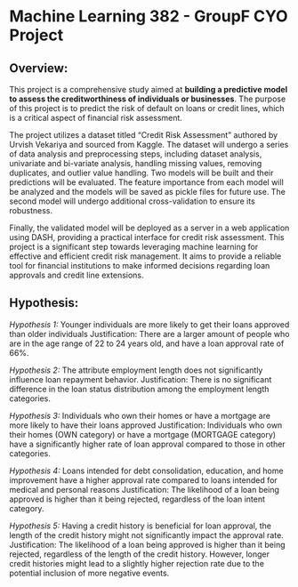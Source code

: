 # Machine Learning 382 - GroupF CYO Project
## **Overview:**
This project is a comprehensive study aimed at **building a predictive model to assess the creditworthiness of individuals or businesses**. The purpose of this project is to predict the risk of default on loans or credit lines, which is a critical aspect of financial risk assessment.

The project utilizes a dataset titled “Credit Risk Assessment” authored by Urvish Vekariya and sourced from Kaggle. The dataset will undergo a series of data analysis and preprocessing steps, including dataset analysis, univariate and bi-variate analysis, handling missing values, removing duplicates, and outlier value handling. Two models will be built and their predictions will be evaluated. The feature importance from each model will be analyzed and the models will be saved as pickle files for future use. The second model will undergo additional cross-validation to ensure its robustness.

Finally, the validated model will be deployed as a server in a web application using DASH, providing a practical interface for credit risk assessment. This project is a significant step towards leveraging machine learning for effective and efficient credit risk management. It aims to provide a reliable tool for financial institutions to make informed decisions regarding loan approvals and credit line extensions.


## **Hypothesis:**
_Hypothesis 1:_ Younger individuals are more likely to get their loans approved than older individuals
Justification: There are a larger amount of people who are in the age range of 22 to 24 years old, and have a loan approval rate of 66%. 

_Hypothesis 2:_ The attribute employment length does not significantly influence loan repayment behavior.
Justification: There is no significant difference in the loan status distribution among the employment length categories.

_Hypothesis 3:_ Individuals who own their homes or have a mortgage are more likely to have their loans approved 
Justification: Individuals who own their homes (OWN category) or have a mortgage (MORTGAGE category) have a significantly higher rate of loan approval compared to those in other categories.

_Hypothesis 4:_ Loans intended for debt consolidation, education, and home improvement have a higher approval rate compared to loans intended for medical and personal reasons
Justification: The likelihood of a loan being approved is higher than it being rejected, regardless of the loan intent category.

_Hypothesis 5:_ Having a credit history is beneficial for loan approval, the length of the credit history might not significantly impact the approval rate.
Justification: The likelihood of a loan being approved is higher than it being rejected, regardless of the length of the credit history. However, longer credit histories might lead to a slightly higher rejection rate due to the potential inclusion of more negative events.